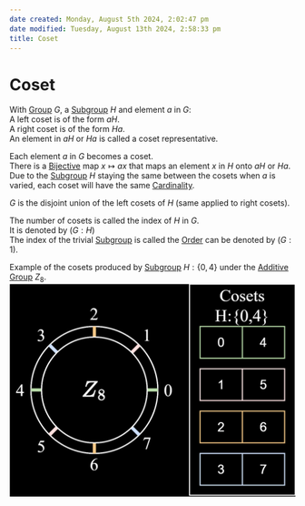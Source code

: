 ```yaml
---  
date created: Monday, August 5th 2024, 2:02:47 pm  
date modified: Tuesday, August 13th 2024, 2:58:33 pm  
title: Coset  
---  
```

# Coset  
With [Group](./Group.md) $G$, a [Subgroup](./Subgroup.md) $H$ and element $a$ in $G$:  
A left coset is of the form $aH$.  
A right coset is of the form $Ha$.  
An element in $aH$ or $Ha$ is called a coset representative.  
  
Each element $a$ in $G$ becomes a coset.  
There is a [Bijective](../Mapping/Bijective.md) map $x \mapsto ax$ that maps an element $x$ in $H$ onto $aH$ or $Ha$.  
Due to the [Subgroup](./Subgroup.md) $H$ staying the same between the cosets when $a$ is varied, each coset will have the same [Cardinality](../Sets/Cardinality.md).  
  
$G$ is the disjoint union of the left cosets of $H$ (same applied to right cosets).  
  
The number of cosets is called the index of $H$ in $G$.  
It is denoted by $(G:H)$  
The index of the trivial [Subgroup](./Subgroup.md) is called the [Order](./Order.md) can be denoted by $(G:1)$.  
  
Example of the cosets produced by [Subgroup](./Subgroup.md) $H: \{0,4\}$ under the [Additive](../Law-of-composition.md#Additive) [Group](./Group.md) $Z_8$.  
![Coset.svg](../_images/Coset.svg)